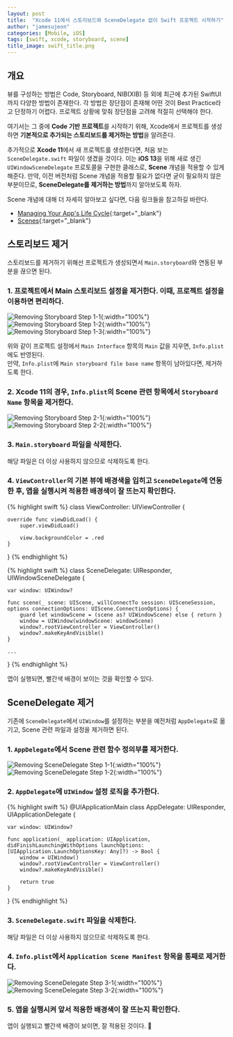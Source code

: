 ```yaml
---
layout: post
title:  "Xcode 11에서 스토리보드와 SceneDelegate 없이 Swift 프로젝트 시작하기"
author: "jamesujeon"
categories: [Mobile, iOS]
tags: [swift, xcode, storyboard, scene]
title_image: swift_title.png
---
```


## 개요

뷰를 구성하는 방법은 Code, Storyboard, NIB(XIB) 등 외에 최근에 추가된 SwiftUI까지 다양한 방법이 존재한다.
각 방법은 장단점이 존재해 어떤 것이 Best Practice라고 단정하기 어렵다.
프로젝트 상황에 맞춰 장단점을 고려해 적절히 선택해야 한다.

여기서는 그 중에 **Code 기반 프로젝트**를 시작하기 위해, Xcode에서 프로젝트를 생성하면 **기본적으로 추가되는 스토리보드를 제거하는 방법**을 알려준다.

추가적으로 **Xcode 11**에서 새 프로젝트를 생성한다면, 처음 보는 `SceneDelegate.swift` 파일이 생겼을 것이다.
이는 **iOS 13**을 위해 새로 생긴 `UIWindowSceneDelegate` 프로토콜을 구현한 클래스로, **Scene** 개념을 적용할 수 있게 해준다.
만약, 이전 버전처럼 Scene 개념을 적용할 필요가 없다면 굳이 필요하지 않은 부분이므로, **SceneDelegate를 제거하는 방법**까지 알아보도록 하자.

Scene 개념에 대해 더 자세히 알아보고 싶다면, 다음 링크들을 참고하길 바란다.

- [Managing Your App's Life Cycle]{:target="_blank"}
- [Scenes]{:target="_blank"}

## 스토리보드 제거

스토리보드를 제거하기 위해선 프로젝트가 생성되면서 `Main.storyboard`와 연동된 부분을 끊으면 된다.

### 1. 프로젝트에서 Main 스토리보드 설정을 제거한다. 이때, 프로젝트 설정을 이용하면 편리하다.

![Removing Storyboard Step 1-1](assets/figures/removing_storyboard/1_1.png){:width="100%"}
![Removing Storyboard Step 1-2](assets/figures/removing_storyboard/1_2.png){:width="100%"}
![Removing Storyboard Step 1-3](assets/figures/removing_storyboard/1_3.png){:width="100%"}

위와 같이 프로젝트 설정에서 `Main Interface` 항목의 `Main` 값을 지우면, `Info.plist`에도 반영된다.  
만약, `Info.plist`에 `Main storyboard file base name` 항목이 남아있다면, 제거하도록 한다.

### 2. Xcode 11의 경우, `Info.plist`의 Scene 관련 항목에서 `Storyboard Name` 항목을 제거한다.

![Removing Storyboard Step 2-1](assets/figures/removing_storyboard/2_1.png){:width="100%"}
![Removing Storyboard Step 2-2](assets/figures/removing_storyboard/2_2.png){:width="100%"}

### 3. `Main.storyboard` 파일을 삭제한다.

해당 파일은 더 이상 사용하지 않으므로 삭제하도록 한다.

### 4. `ViewController`의 기본 뷰에 배경색을 입히고 `SceneDelegate`에 연동한 후, 앱을 실행시켜 적용한 배경색이 잘 뜨는지 확인한다.

{% highlight swift %}
class ViewController: UIViewController {

    override func viewDidLoad() {
        super.viewDidLoad()

        view.backgroundColor = .red
    }
}
{% endhighlight %}

{% highlight swift %}
class SceneDelegate: UIResponder, UIWindowSceneDelegate {

    var window: UIWindow?

    func scene(_ scene: UIScene, willConnectTo session: UISceneSession, options connectionOptions: UIScene.ConnectionOptions) {
        guard let windowScene = (scene as? UIWindowScene) else { return }
        window = UIWindow(windowScene: windowScene)
        window?.rootViewController = ViewController()
        window?.makeKeyAndVisible()
    }

    ...
}
{% endhighlight %}

앱이 실행되면, 빨간색 배경이 보이는 것을 확인할 수 있다.

## SceneDelegate 제거

기존에 `SceneDelegate`에서 `UIWindow`를 설정하는 부분을 예전처럼 `AppDelegate`로 옮기고, Scene 관련 파일과 설정을 제거하면 된다.

### 1. `AppDelegate`에서 Scene 관련 함수 정의부를 제거한다.

![Removing SceneDelegate Step 1-1](assets/figures/removing_scenedelegate/1_1.png){:width="100%"}
![Removing SceneDelegate Step 1-2](assets/figures/removing_scenedelegate/1_2.png){:width="100%"}

### 2. `AppDelegate`에 `UIWindow` 설정 로직을 추가한다.

{% highlight swift %}
@UIApplicationMain
class AppDelegate: UIResponder, UIApplicationDelegate {

    var window: UIWindow?

    func application(_ application: UIApplication, didFinishLaunchingWithOptions launchOptions: [UIApplication.LaunchOptionsKey: Any]?) -> Bool {
        window = UIWindow()
        window?.rootViewController = ViewController()
        window?.makeKeyAndVisible()

        return true
    }
}
{% endhighlight %}

### 3. `SceneDelegate.swift` 파일을 삭제한다.

해당 파일은 더 이상 사용하지 않으므로 삭제하도록 한다.

### 4. `Info.plist`에서 `Application Scene Manifest` 항목을 통째로 제거한다.

![Removing SceneDelegate Step 3-1](assets/figures/removing_scenedelegate/3_1.png){:width="100%"}
![Removing SceneDelegate Step 3-2](assets/figures/removing_scenedelegate/3_2.png){:width="100%"}

### 5. 앱을 실행시켜 앞서 적용한 배경색이 잘 뜨는지 확인한다.

앱이 실행되고 빨간색 배경이 보이면, 잘 적용된 것이다. 🙂

[Managing Your App's Life Cycle]: https://developer.apple.com/documentation/uikit/app_and_environment/managing_your_app_s_life_cycle
[Scenes]: https://developer.apple.com/documentation/uikit/app_and_environment/scenes
